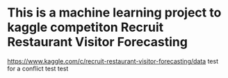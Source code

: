 # This is a machine learning project to kaggle competiton Recruit Restaurant Visitor Forecasting <br>
https://www.kaggle.com/c/recruit-restaurant-visitor-forecasting/data
test for a conflict
test test
